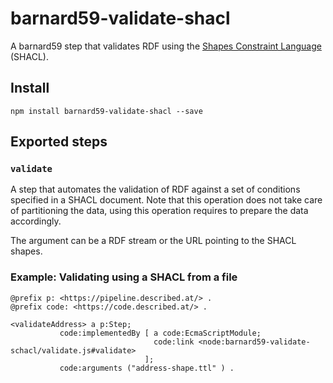 #  barnard59-validate-shacl

A barnard59 step that validates RDF using the [Shapes Constraint Language](https://www.w3.org/TR/shacl) (SHACL).

## Install

```
npm install barnard59-validate-shacl --save
```

## Exported steps

### `validate`

A step that automates the validation of RDF against a set of conditions specified in a SHACL document. Note that this operation does not take care of partitioning the data, using this operation requires to prepare the data accordingly. 

The argument can be a RDF stream or the URL pointing to the SHACL shapes. 

### Example: Validating using a SHACL from a file

```turtle
@prefix p: <https://pipeline.described.at/> .
@prefix code: <https://code.described.at/> .

<validateAddress> a p:Step;
           code:implementedBy [ a code:EcmaScriptModule;
                                code:link <node:barnard59-validate-schacl/validate.js#validate>
                              ];
           code:arguments ("address-shape.ttl" ) .
```
